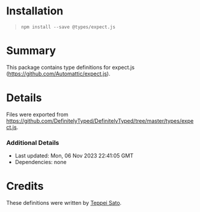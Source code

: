 # Installation
> `npm install --save @types/expect.js`

# Summary
This package contains type definitions for expect.js (https://github.com/Automattic/expect.js).

# Details
Files were exported from https://github.com/DefinitelyTyped/DefinitelyTyped/tree/master/types/expect.js.

### Additional Details
 * Last updated: Mon, 06 Nov 2023 22:41:05 GMT
 * Dependencies: none

# Credits
These definitions were written by [Teppei Sato](https://github.com/teppeis).
